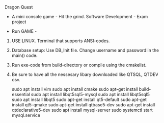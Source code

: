 Dragon Quest
- A mini console game - Hit the grind. Software Development - Exam project

 - Run GAME -

1. USE LINUX. Terminal that supports ANSI-codes.

2. Database setup: Use DB_Init file. Change username and password in the main() code.

3. Run exe-code from build-directory or compile using the cmakelist.
 
4. Be sure to have all the nessesary libary downloaded like  QTSQL, QTDEV osv.

   sudo apt install vim
   sudo apt  install cmake
   sudo apt-get install build-essential
   sudo apt install libqt5sql5-mysql 
   sudo apt install libqt5sql5
   sudo apt install libqt5
   sudo apt-get install qt5-default
   sudo apt-get install qt5-qmake
   sudo apt-get install qtbase5-dev
   sudo apt-get install qtdeclarative5-dev
   sudo apt install mysql-server
   sudo systemctl start mysql.service
